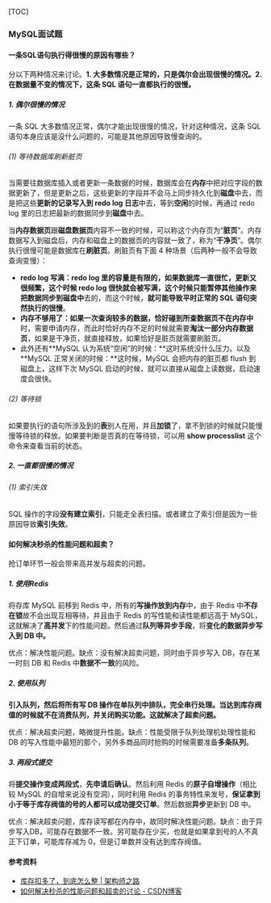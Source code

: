 [TOC]

### MySQL面试题

#### **一条SQL语句执行得很慢的原因有哪些？**

分以下两种情况来讨论。**1. 大多数情况是正常的，只是偶尔会出现很慢的情况。2. 在数据量不变的情况下，这条 SQL 语句一直都执行的很慢。**

##### 1. 偶尔很慢的情况

一条 SQL 大多数情况正常，偶尔才能出现很慢的情况，针对这种情况，这条 SQL 语句本身应该是没什么问题的，可能是其他原因导致慢查询的。

###### (1) 等待数据库刷新脏页

当需要往数据库插入或者更新一条数据的时候，数据库会在**内存**中把对应字段的数据更新了，但是更新之后，这些更新的字段并不会马上同步持久化到**磁盘**中去，而是把这些**更新的记录写入到 redo log 日志**中去，等到**空闲**的时候，再通过 redo log 里的日志把最新的数据同步到**磁盘**中去。

当**内存数据页**跟**磁盘数据页**内容不一致的时候，可以称这个内存页为“**脏页**”。内存数据写入到磁盘后，内存和磁盘上的数据页的内容就一致了，称为“**干净页**”。偶尔执行很慢可能是数据库在**刷脏页**。刷脏页有下面 4 种场景（后两种一般不会导致查询变慢）：

- **redo log 写满：**redo log 里的容量是有限的，如果数据库一直很忙，更新又很频繁，这个时候 redo log 很快就会被写满，这个时候只能暂停其他操作来把**数据同步到磁盘中**去的，而这个时候，**就可能导致平时正常的 SQL 语句突然执行的很慢**。
- **内存不够用了：**如果一次查询较多的数据，恰好碰到所查**数据页不在内存中**时，需要申请内存，而此时恰好内存不足的时候就需要**淘汰一部分内存数据页**，如果是干净页，就直接释放，如果恰好是脏页就需要刷脏页。
- 此外还有**MySQL 认为系统“空闲”的时候：**这时系统没什么压力。以及 **MySQL 正常关闭的时候：**这时候，MySQL 会把内存的脏页都 flush 到磁盘上，这样下次 MySQL 启动的时候，就可以直接从磁盘上读数据，启动速度会很快。

###### (2) 等待锁

如果要执行的语句所涉及到的**表**别人在用，并且**加锁**了，拿不到锁的时候就只能慢慢等待锁的释放。如果要判断是否真的在等待锁，可以用 **show processlist** 这个命令来查看当前的状态。

##### 2. 一直都很慢的情况

###### (1) 索引失效

SQL 操作的字段**没有建立索引**，只能走全表扫描。或者建立了索引但是因为一些原因导致**索引失效**。



#### 如何解决秒杀的性能问题和超卖？

抢订单环节一般会带来高并发与超卖的问题。

##### 1. 使用Redis

将存库 MySQL 前移到 Redis 中，所有的**写操作放到内存**中，由于 Redis 中**不存在锁**故不会出现互相等待，并且由于 Redis 的写性能和读性能都远高于 MySQL，这就解决了**高并发**下的性能问题。然后通过**队列等异步手段**，将**变化的数据异步写入到 DB 中。**

优点：解决性能问题。缺点：没有解决超卖问题，同时由于异步写入 DB，存在某一时刻 DB 和 Redis 中**数据不一致**的风险。

##### 2. 使用队列

**引入队列，然后将所有写 DB 操作在单队列中排队，完全串行处理。当达到库存阀值的时候就不在消费队列，并关闭购买功能。这就解决了超卖问题。**

优点：解决超卖问题，略微提升性能。缺点：性能受限于队列处理机处理性能和 DB 的写入性能中最短的那个，另外多商品同时抢购的时候需要准备**多条队列**。

##### 3. 两段式提交

将**提交操作变成两段式**，**先申请后确认**。然后利用 Redis 的**原子自增操作**（相比较 MySQL 的自增来说没有空洞），同时利用 Redis 的事务特性来发号，**保证拿到小于等于库存阀值的号的人都可以成功提交订单**。然后数据**异步**更新到 DB 中。

优点：解决超卖问题，库存读写都在内存中，故同时解决性能问题。缺点：由于异步写入DB，可能存在数据不一致。另可能存在少买，也就是如果拿到号的人不真正下订单，可能库存减为 0，但是订单数并没有达到库存阀值。



#### 参考资料

- [库存扣多了，到底怎么整 | 架构师之路](https://mp.weixin.qq.com/s/waGRvyhab2z8b-BIw9bJeA)
- [如何解决秒杀的性能问题和超卖的讨论 - CSDN博客](https://blog.csdn.net/zhoudaxia/article/details/38067003)

